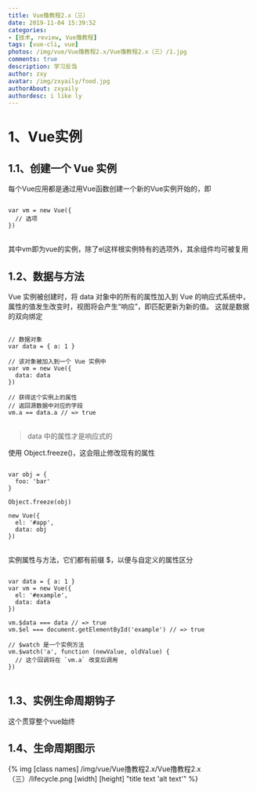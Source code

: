 ```yaml
---
title: Vue撸教程2.x（三）
date: 2019-11-04 15:39:52
categories:
- [技术, review, Vue撸教程]
tags: [vue-cli, vue]
photos: /img/vue/Vue撸教程2.x/Vue撸教程2.x（三）/1.jpg
comments: true
description: 学习反刍
author: zxy
avatar: /img/zxyaily/food.jpg
authorAbout: zxyaily
authordesc: i like ly
---
```

# 1、Vue实例
## 1.1、创建一个 Vue 实例
每个Vue应用都是通过用Vue函数创建一个新的Vue实例开始的，即
<pre>
<code>
var vm = new Vue({
  // 选项
})
</code>
</pre>
其中vm即为vue的实例，除了el这样根实例特有的选项外，其余组件均可被复用

## 1.2、数据与方法
Vue 实例被创建时，将 data 对象中的所有的属性加入到 Vue 的响应式系统中，
属性的值发生改变时，视图将会产生“响应”，即匹配更新为新的值。
这就是数据的双向绑定
<pre>
<code>
// 数据对象
var data = { a: 1 }

// 该对象被加入到一个 Vue 实例中
var vm = new Vue({
  data: data
})

// 获得这个实例上的属性
// 返回源数据中对应的字段
vm.a == data.a // => true
</code>
</pre>
>data 中的属性才是响应式的

使用 Object.freeze()，这会阻止修改现有的属性
<pre>
<code>
var obj = {
  foo: 'bar'
}

Object.freeze(obj)

new Vue({
  el: '#app',
  data: obj
})
</code>
</pre>
实例属性与方法，它们都有前缀 $，以便与自定义的属性区分
<pre>
<code>
var data = { a: 1 }
var vm = new Vue({
  el: '#example',
  data: data
})

vm.$data === data // => true
vm.$el === document.getElementById('example') // => true

// $watch 是一个实例方法
vm.$watch('a', function (newValue, oldValue) {
  // 这个回调将在 `vm.a` 改变后调用
})
</code>
</pre>

## 1.3、实例生命周期钩子
这个贯穿整个vue始终

## 1.4、生命周期图示
{% img [class names] /img/vue/Vue撸教程2.x/Vue撸教程2.x（三）/lifecycle.png [width] [height] "title text 'alt text'" %}
